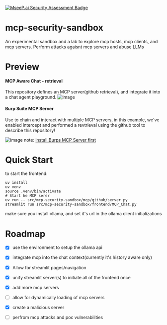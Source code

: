 [![MseeP.ai Security Assessment Badge](https://mseep.net/mseep-audited.png)](https://mseep.ai/app/sirappsec-mcp-security-sandbox)

# mcp-security-sandbox
An experimental sandbox and a lab to explore mcp hosts, mcp clients, and mcp servers. Perform attacks agaisnt mcp servers and abuse LLMs


# Preview
#### MCP Aware Chat - retrieval
This repository defines an MCP server(github retrieval), and integrate it into a chat agent playground.
![image](https://github.com/user-attachments/assets/a559934a-2c62-473b-b3b1-9edf54ecb024)


#### Burp Suite MCP Server
Use to chain and interact with multiple MCP servers, in this example, we've enabled intercept and performed a revtrieval using the github tool to describe this repository!

![image](https://github.com/user-attachments/assets/c3369724-6520-4f7b-8257-2df28ae76f9f)
note: [install Burps MCP Server first](https://github.com/PortSwigger/mcp-server?tab=readme-ov-file#manual-installations)


# Quick Start
to start the frontend:
```
uv install
uv venv
source .venv/bin/activate
# Start he MCP serer
uv run -- src/mcp-security-sandbox/mcp/github/server.py 
streamlit run src/mcp-security-sandbox/frontend/MCP_Chat.py
```

make sure you install ollama, and set it's url in the ollama client initializations
# Roadmap


- [x] use the environment to setup the ollama api
- [x] integrate mcp into the chat context(currently it's history aware only)
- [x] Allow for streamlit pages/navigation
- [x] unify streamlit server(s) to initiate all of the frontend once
- [x] add more mcp servers
- [ ] allow for dynamically loading of mcp servers
- [x] create a malicious server
- [ ] perfrom mcp attacks and poc vulnerabilities



